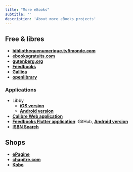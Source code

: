 ```yaml
---
title: "More eBooks"
subtitle: ''
description: 'About more eBooks projects'
---
```


## Free & libres

- [**bibliothequenumerique.tv5monde.com**](https://bibliothequenumerique.tv5monde.com)
- [**ebooksgratuits.com**](https://www.ebooksgratuits.com)
- [**gutenberg.org**](https://www.gutenberg.org)
- [**Feedbooks**](https://fr.feedbooks.com/publicdomain)
- [**Gallica**](https://gallica.bnf.fr/accueil/fr/content/accueil-fr?mode=desktop)
- [**openlibrary**](https://openlibrary.org)

### Applications

- Libby
  - [**iOS version**](https://apps.apple.com/us/app/libby-by-overdrive/id1076402606)
  - [**Android version**](https://play.google.com/store/apps/details?id=com.overdrive.mobile.android.libby&hl=en&gl=US)
- [**Calibre Web application**](https://github.com/janeczku/calibre-web)
- [**Feedbooks Flutter application**](https://github.com/JideGuru/FlutterEbookApp): GitHub, [**Android version**](https://play.google.com/store/apps/details?id=dev.jideguru.flutterEbookApp&hl=en&gl=US)
- [**ISBN Search**](https://isbnsearch.org)

## Shops

- [**ePagine**](https://www.epagine.fr)
- [**chapitre.com**](https://www.chapitre.com)
- [**Kobo**](https://www.kobo.com/fr/fr)
